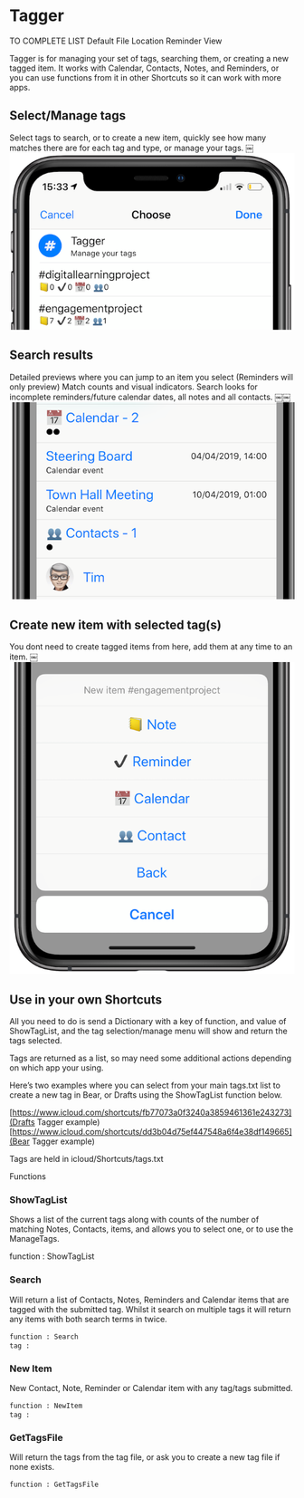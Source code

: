 # Tagger


TO COMPLETE LIST
Default File Location
Reminder View


Tagger is for managing your set of tags, searching them, or creating a new tagged item.
It works with Calendar, Contacts, Notes, and Reminders, or you can use functions from it in other Shortcuts so it can work with more apps.


## Select/Manage tags
Select tags to search, or to create a new item, quickly see how many matches there are for each tag and type, or manage your tags.
￼![](img/one.png)

## Search results
Detailed previews where you can jump to an item you select (Reminders will only preview) 
Match counts and visual indicators.
Search looks for incomplete reminders/future calendar dates, all notes and all contacts.
￼￼![](img/two.png)

## Create new item with selected tag(s)
You dont need to create tagged items from here, add them at any time to an item.
￼![](img/three.png)


## Use in your own Shortcuts
All you need to do is send a Dictionary with a key of function, and value of ShowTagList, and the tag selection/manage menu will show and return the tags selected. 

Tags are returned as a list, so may need some additional actions depending on which app your using.

Here’s two examples where you can select from your main tags.txt list to create a new tag in Bear, or Drafts using the ShowTagList function below. 

[https://www.icloud.com/shortcuts/fb77073a0f3240a3859461361e243273](Drafts Tagger example) 
[https://www.icloud.com/shortcuts/dd3b04d75ef447548a6f4e38df149665](Bear Tagger example)


Tags are held in icloud/Shortcuts/tags.txt


Functions

### ShowTagList
Shows a list of the current tags along with counts of the number of matching Notes, Contacts, items, and allows you to select one, or to use the ManageTags.

function : ShowTagList


### Search
Will return a list of Contacts, Notes, Reminders and Calendar items that are tagged with the submitted tag. Whilst it search on multiple tags it will return any items with both search terms in twice.

```
function : Search
tag : 
```

### New Item
New Contact, Note, Reminder or Calendar item with any tag/tags submitted.

```
function : NewItem
tag : 
```

### GetTagsFile
Will return the tags from the tag file, or ask you to create a new tag file if none exists.
```
function : GetTagsFile
```

